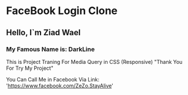 <h1> FaceBook Login Clone </h1>
<h2> Hello, I`m Ziad Wael </h2>
<h3> My Famous Name is: DarkLine </h3>

This is Project Traning For Media Query in CSS (Responsive) "Thank You For Try My Project"

You Can Call Me in Facebook Via Link: 'https://www.facebook.com/ZeZo.StayAlive'
